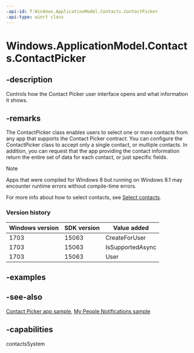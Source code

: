 ```yaml
---
-api-id: T:Windows.ApplicationModel.Contacts.ContactPicker
-api-type: winrt class
---
```


<!-- Class syntax.
public class ContactPicker : Windows.ApplicationModel.Contacts.IContactPicker, Windows.ApplicationModel.Contacts.IContactPicker2, Windows.ApplicationModel.Contacts.IContactPicker3
-->

# Windows.ApplicationModel.Contacts.ContactPicker

## -description

Controls how the Contact Picker user interface opens and what information it shows.

## -remarks

The ContactPicker class enables users to select one or more contacts from any app that supports the Contact Picker contract. You can configure the ContactPicker class to accept only a single contact, or multiple contacts. In addition, you can request that the app providing the contact information return the entire set of data for each contact, or just specific fields.

> [!NOTE]
> Apps that were compiled for Windows 8 but running on Windows 8.1 may encounter runtime errors without compile-time errors.

For more info about how to select contacts, see [Select contacts](/windows/uwp/contacts-and-calendar/selecting-contacts).

### Version history

| Windows version | SDK version | Value added |
| -- | -- | -- |
| 1703 | 15063 | CreateForUser |
| 1703 | 15063 | IsSupportedAsync |
| 1703 | 15063 | User |

## -examples

## -see-also

[Contact Picker app sample](https://github.com/microsoft/Windows-universal-samples/tree/master/Samples/ContactPicker), [My People Notifications sample](https://github.com/Microsoft/Windows-universal-samples/tree/master/Samples/MyPeopleNotifications)

## -capabilities

contactsSystem
